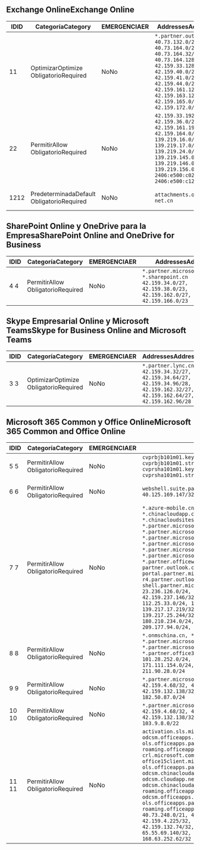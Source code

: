 <!--THIS FILE IS AUTOMATICALLY GENERATED. MANUAL CHANGES WILL BE OVERWRITTEN.-->
<!--Please contact the Office 365 Endpoints team with any questions.-->
<!--China endpoints version 2019062800-->
<!--File generated 2019-06-28 11:00:13.7496-->

## <a name="exchange-online"></a><span data-ttu-id="1745d-101">Exchange Online</span><span class="sxs-lookup"><span data-stu-id="1745d-101">Exchange Online</span></span>

<span data-ttu-id="1745d-102">ID</span><span class="sxs-lookup"><span data-stu-id="1745d-102">ID</span></span> | <span data-ttu-id="1745d-103">Categoría</span><span class="sxs-lookup"><span data-stu-id="1745d-103">Category</span></span> | <span data-ttu-id="1745d-104">EMERGENCIA</span><span class="sxs-lookup"><span data-stu-id="1745d-104">ER</span></span> | <span data-ttu-id="1745d-105">Addresses</span><span class="sxs-lookup"><span data-stu-id="1745d-105">Addresses</span></span> | <span data-ttu-id="1745d-106">Puertos</span><span class="sxs-lookup"><span data-stu-id="1745d-106">Ports</span></span>
-- | -------------------- | -- | --------------------------------------------------------------------------------------------------------------------------------------------------------------------------------------------------------------------------------------- | ------------------------
<span data-ttu-id="1745d-107">1</span><span class="sxs-lookup"><span data-stu-id="1745d-107">1</span></span> | <span data-ttu-id="1745d-108">Optimizar</span><span class="sxs-lookup"><span data-stu-id="1745d-108">Optimize</span></span><BR><span data-ttu-id="1745d-109">Obligatorio</span><span class="sxs-lookup"><span data-stu-id="1745d-109">Required</span></span> | <span data-ttu-id="1745d-110">No</span><span class="sxs-lookup"><span data-stu-id="1745d-110">No</span></span> | `*.partner.outlook.cn`<BR>`40.73.132.0/25, 40.73.164.0/27, 40.73.164.32/28, 40.73.164.128/25, 42.159.33.128/26, 42.159.40.0/24, 42.159.41.0/26, 42.159.44.0/22, 42.159.161.128/26, 42.159.163.128/25, 42.159.165.0/24, 42.159.172.0/22` | <span data-ttu-id="1745d-111">**TCP:** 443, 80</span><span class="sxs-lookup"><span data-stu-id="1745d-111">**TCP:** 443, 80</span></span>
<span data-ttu-id="1745d-112">2</span><span class="sxs-lookup"><span data-stu-id="1745d-112">2</span></span> | <span data-ttu-id="1745d-113">Permitir</span><span class="sxs-lookup"><span data-stu-id="1745d-113">Allow</span></span><BR><span data-ttu-id="1745d-114">Obligatorio</span><span class="sxs-lookup"><span data-stu-id="1745d-114">Required</span></span> | <span data-ttu-id="1745d-115">No</span><span class="sxs-lookup"><span data-stu-id="1745d-115">No</span></span> | `42.159.33.192/27, 42.159.36.0/24, 42.159.161.192/27, 42.159.164.0/24, 139.219.16.0/27, 139.219.17.0/24, 139.219.24.0/22, 139.219.145.0/27, 139.219.146.0/24, 139.219.156.0/22, 2406:e500:c020::/44, 2406:e500:c120::/44` | <span data-ttu-id="1745d-116">**TCP:** 25, 443, 53, 80</span><span class="sxs-lookup"><span data-stu-id="1745d-116">**TCP:** 25, 443, 53, 80</span></span>
<span data-ttu-id="1745d-117">12</span><span class="sxs-lookup"><span data-stu-id="1745d-117">12</span></span> | <span data-ttu-id="1745d-118">Predeterminada</span><span class="sxs-lookup"><span data-stu-id="1745d-118">Default</span></span><BR><span data-ttu-id="1745d-119">Obligatorio</span><span class="sxs-lookup"><span data-stu-id="1745d-119">Required</span></span> | <span data-ttu-id="1745d-120">No</span><span class="sxs-lookup"><span data-stu-id="1745d-120">No</span></span> | `attachments.office365-net.cn` | <span data-ttu-id="1745d-121">**TCP:** 443, 80</span><span class="sxs-lookup"><span data-stu-id="1745d-121">**TCP:** 443, 80</span></span>

## <a name="sharepoint-online-and-onedrive-for-business"></a><span data-ttu-id="1745d-122">SharePoint Online y OneDrive para la Empresa</span><span class="sxs-lookup"><span data-stu-id="1745d-122">SharePoint Online and OneDrive for Business</span></span>

<span data-ttu-id="1745d-123">ID</span><span class="sxs-lookup"><span data-stu-id="1745d-123">ID</span></span> | <span data-ttu-id="1745d-124">Categoría</span><span class="sxs-lookup"><span data-stu-id="1745d-124">Category</span></span> | <span data-ttu-id="1745d-125">EMERGENCIA</span><span class="sxs-lookup"><span data-stu-id="1745d-125">ER</span></span> | <span data-ttu-id="1745d-126">Addresses</span><span class="sxs-lookup"><span data-stu-id="1745d-126">Addresses</span></span> | <span data-ttu-id="1745d-127">Puertos</span><span class="sxs-lookup"><span data-stu-id="1745d-127">Ports</span></span>
-- | ----------------- | -- | --------------------------------------------------------------------------------------------------------------------- | ----------------
<span data-ttu-id="1745d-128">4 </span><span class="sxs-lookup"><span data-stu-id="1745d-128">4</span></span> | <span data-ttu-id="1745d-129">Permitir</span><span class="sxs-lookup"><span data-stu-id="1745d-129">Allow</span></span><BR><span data-ttu-id="1745d-130">Obligatorio</span><span class="sxs-lookup"><span data-stu-id="1745d-130">Required</span></span> | <span data-ttu-id="1745d-131">No</span><span class="sxs-lookup"><span data-stu-id="1745d-131">No</span></span> | `*.partner.microsoftonline.cn, *.sharepoint.cn`<BR>`42.159.34.0/27, 42.159.38.0/23, 42.159.162.0/27, 42.159.166.0/23` | <span data-ttu-id="1745d-132">**TCP:** 443, 80</span><span class="sxs-lookup"><span data-stu-id="1745d-132">**TCP:** 443, 80</span></span>

## <a name="skype-for-business-online-and-microsoft-teams"></a><span data-ttu-id="1745d-133">Skype Empresarial Online y Microsoft Teams</span><span class="sxs-lookup"><span data-stu-id="1745d-133">Skype for Business Online and Microsoft Teams</span></span>

<span data-ttu-id="1745d-134">ID</span><span class="sxs-lookup"><span data-stu-id="1745d-134">ID</span></span> | <span data-ttu-id="1745d-135">Categoría</span><span class="sxs-lookup"><span data-stu-id="1745d-135">Category</span></span> | <span data-ttu-id="1745d-136">EMERGENCIA</span><span class="sxs-lookup"><span data-stu-id="1745d-136">ER</span></span> | <span data-ttu-id="1745d-137">Addresses</span><span class="sxs-lookup"><span data-stu-id="1745d-137">Addresses</span></span> | <span data-ttu-id="1745d-138">Puertos</span><span class="sxs-lookup"><span data-stu-id="1745d-138">Ports</span></span>
-- | -------------------- | -- | -------------------------------------------------------------------------------------------------------------------------------- | ----------------
<span data-ttu-id="1745d-139">3 </span><span class="sxs-lookup"><span data-stu-id="1745d-139">3</span></span> | <span data-ttu-id="1745d-140">Optimizar</span><span class="sxs-lookup"><span data-stu-id="1745d-140">Optimize</span></span><BR><span data-ttu-id="1745d-141">Obligatorio</span><span class="sxs-lookup"><span data-stu-id="1745d-141">Required</span></span> | <span data-ttu-id="1745d-142">No</span><span class="sxs-lookup"><span data-stu-id="1745d-142">No</span></span> | `*.partner.lync.cn`<BR>`42.159.34.32/27, 42.159.34.64/27, 42.159.34.96/28, 42.159.162.32/27, 42.159.162.64/27, 42.159.162.96/28` | <span data-ttu-id="1745d-143">**TCP:** 443, 80</span><span class="sxs-lookup"><span data-stu-id="1745d-143">**TCP:** 443, 80</span></span>

## <a name="microsoft-365-common-and-office-online"></a><span data-ttu-id="1745d-144">Microsoft 365 Common y Office Online</span><span class="sxs-lookup"><span data-stu-id="1745d-144">Microsoft 365 Common and Office Online</span></span>

<span data-ttu-id="1745d-145">ID</span><span class="sxs-lookup"><span data-stu-id="1745d-145">ID</span></span> | <span data-ttu-id="1745d-146">Categoría</span><span class="sxs-lookup"><span data-stu-id="1745d-146">Category</span></span> | <span data-ttu-id="1745d-147">EMERGENCIA</span><span class="sxs-lookup"><span data-stu-id="1745d-147">ER</span></span> | <span data-ttu-id="1745d-148">Addresses</span><span class="sxs-lookup"><span data-stu-id="1745d-148">Addresses</span></span> | <span data-ttu-id="1745d-149">Puertos</span><span class="sxs-lookup"><span data-stu-id="1745d-149">Ports</span></span>
-- | ----------------- | -- | ---------------------------------------------------------------------------------------------------------------------------------------------------------------------------------------------------------------------------------------------------------------------------------------------------------------------------------------------------------------------------------------------------------------------------------------------------------------------------------------------------------------------------------------------------------------------------------------------------------------------------------------------------------------------------------------------------------------------------------------------------------------------------------------------------------------------------------------------------------------------------------------------------------------------- | ----------------
<span data-ttu-id="1745d-150">5 </span><span class="sxs-lookup"><span data-stu-id="1745d-150">5</span></span> | <span data-ttu-id="1745d-151">Permitir</span><span class="sxs-lookup"><span data-stu-id="1745d-151">Allow</span></span><BR><span data-ttu-id="1745d-152">Obligatorio</span><span class="sxs-lookup"><span data-stu-id="1745d-152">Required</span></span> | <span data-ttu-id="1745d-153">No</span><span class="sxs-lookup"><span data-stu-id="1745d-153">No</span></span> | `cvprbjb101m01.keydelivery.mediaservices.chinacloudapi.cn, cvprbjb101m01.streaming.mediaservices.chinacloudapi.cn, cvprsha101m01.keydelivery.mediaservices.chinacloudapi.cn, cvprsha101m01.streaming.mediaservices.chinacloudapi.cn` | <span data-ttu-id="1745d-154">**TCP:** 443, 80</span><span class="sxs-lookup"><span data-stu-id="1745d-154">**TCP:** 443, 80</span></span>
<span data-ttu-id="1745d-155">6 </span><span class="sxs-lookup"><span data-stu-id="1745d-155">6</span></span> | <span data-ttu-id="1745d-156">Permitir</span><span class="sxs-lookup"><span data-stu-id="1745d-156">Allow</span></span><BR><span data-ttu-id="1745d-157">Obligatorio</span><span class="sxs-lookup"><span data-stu-id="1745d-157">Required</span></span> | <span data-ttu-id="1745d-158">No</span><span class="sxs-lookup"><span data-stu-id="1745d-158">No</span></span> | `webshell.suite.partner.microsoftonline.cn`<BR>`40.125.169.147/32, 42.159.201.24/32` | <span data-ttu-id="1745d-159">**TCP:** 443, 80</span><span class="sxs-lookup"><span data-stu-id="1745d-159">**TCP:** 443, 80</span></span>
<span data-ttu-id="1745d-160">7 </span><span class="sxs-lookup"><span data-stu-id="1745d-160">7</span></span> | <span data-ttu-id="1745d-161">Permitir</span><span class="sxs-lookup"><span data-stu-id="1745d-161">Allow</span></span><BR><span data-ttu-id="1745d-162">Obligatorio</span><span class="sxs-lookup"><span data-stu-id="1745d-162">Required</span></span> | <span data-ttu-id="1745d-163">No</span><span class="sxs-lookup"><span data-stu-id="1745d-163">No</span></span> | `*.azure-mobile.cn, *.chinacloudapi.cn, *.chinacloudapp.cn, *.chinacloud-mobile.cn, *.chinacloudsites.cn, *.partner.microsoftonline-m.cn, *.partner.microsoftonline-m.net.cn, *.partner.microsoftonline-m-i.cn, *.partner.microsoftonline-m-i.net.cn, *.partner.microsoftonline-p.net.cn, *.partner.microsoftonline-p-i.cn, *.partner.microsoftonline-p-i.net.cn, *.partner.officewebapps.cn, *.windowsazure.cn, partner.outlook.cn, portal.partner.microsoftonline.cdnsvc.com, r4.partner.outlook.cn, shell.partner.microsoftonline.cdnsvc.com`<BR>`23.236.126.0/24, 42.159.224.122/32, 42.159.233.91/32, 42.159.237.146/32, 42.159.238.120/32, 58.68.168.0/24, 112.25.33.0/24, 123.150.49.0/24, 125.65.247.0/24, 139.217.17.219/32, 139.217.19.156/32, 139.217.21.3/32, 139.217.25.244/32, 171.107.84.0/24, 180.210.232.0/24, 180.210.234.0/24, 209.177.86.0/24, 209.177.90.0/24, 209.177.94.0/24, 222.161.226.0/24` | <span data-ttu-id="1745d-164">**TCP:** 443, 80</span><span class="sxs-lookup"><span data-stu-id="1745d-164">**TCP:** 443, 80</span></span>
<span data-ttu-id="1745d-165">8 </span><span class="sxs-lookup"><span data-stu-id="1745d-165">8</span></span> | <span data-ttu-id="1745d-166">Permitir</span><span class="sxs-lookup"><span data-stu-id="1745d-166">Allow</span></span><BR><span data-ttu-id="1745d-167">Obligatorio</span><span class="sxs-lookup"><span data-stu-id="1745d-167">Required</span></span> | <span data-ttu-id="1745d-168">No</span><span class="sxs-lookup"><span data-stu-id="1745d-168">No</span></span> | `*.onmschina.cn, *.partner.microsoftonline.net.cn, *.partner.microsoftonline-i.cn, *.partner.microsoftonline-i.net.cn, *.partner.office365.cn`<BR>`101.28.252.0/24, 115.231.150.0/24, 123.235.32.0/24, 171.111.154.0/24, 175.6.10.0/24, 180.210.229.0/24, 211.90.28.0/24` | <span data-ttu-id="1745d-169">**TCP:** 443, 80</span><span class="sxs-lookup"><span data-stu-id="1745d-169">**TCP:** 443, 80</span></span>
<span data-ttu-id="1745d-170">9 </span><span class="sxs-lookup"><span data-stu-id="1745d-170">9</span></span> | <span data-ttu-id="1745d-171">Permitir</span><span class="sxs-lookup"><span data-stu-id="1745d-171">Allow</span></span><BR><span data-ttu-id="1745d-172">Obligatorio</span><span class="sxs-lookup"><span data-stu-id="1745d-172">Required</span></span> | <span data-ttu-id="1745d-173">No</span><span class="sxs-lookup"><span data-stu-id="1745d-173">No</span></span> | `*.partner.microsoftonline-p.cn`<BR>`42.159.4.68/32, 42.159.4.200/32, 42.159.7.156/32, 42.159.132.138/32, 42.159.133.17/32, 42.159.135.78/32, 182.50.87.0/24` | <span data-ttu-id="1745d-174">**TCP:** 443, 80</span><span class="sxs-lookup"><span data-stu-id="1745d-174">**TCP:** 443, 80</span></span>
<span data-ttu-id="1745d-175">10 </span><span class="sxs-lookup"><span data-stu-id="1745d-175">10</span></span> | <span data-ttu-id="1745d-176">Permitir</span><span class="sxs-lookup"><span data-stu-id="1745d-176">Allow</span></span><BR><span data-ttu-id="1745d-177">Obligatorio</span><span class="sxs-lookup"><span data-stu-id="1745d-177">Required</span></span> | <span data-ttu-id="1745d-178">No</span><span class="sxs-lookup"><span data-stu-id="1745d-178">No</span></span> | `*.partner.microsoftonline.cn`<BR>`42.159.4.68/32, 42.159.4.200/32, 42.159.7.156/32, 42.159.132.138/32, 42.159.133.17/32, 42.159.135.78/32, 103.9.8.0/22` | <span data-ttu-id="1745d-179">**TCP:** 443, 80</span><span class="sxs-lookup"><span data-stu-id="1745d-179">**TCP:** 443, 80</span></span>
<span data-ttu-id="1745d-180">11 </span><span class="sxs-lookup"><span data-stu-id="1745d-180">11</span></span> | <span data-ttu-id="1745d-181">Permitir</span><span class="sxs-lookup"><span data-stu-id="1745d-181">Allow</span></span><BR><span data-ttu-id="1745d-182">Obligatorio</span><span class="sxs-lookup"><span data-stu-id="1745d-182">Required</span></span> | <span data-ttu-id="1745d-183">No</span><span class="sxs-lookup"><span data-stu-id="1745d-183">No</span></span> | `activation.sls.microsoft.com, bjb-odcsm.officeapps.partner.office365.cn, bjb-ols.officeapps.partner.office365.cn, bjb-roaming.officeapps.partner.office365.cn, crl.microsoft.com, odc.officeapps.live.com, office15client.microsoft.com, officecdn.microsoft.com, ols.officeapps.partner.office365.cn, osi-prod-bjb01-odcsm.chinacloudapp.cn, osiprod-scus01-odcsm.cloudapp.net, osi-prod-sha01-odcsm.chinacloudapp.cn, roaming.officeapps.partner.office365.cn, sha-odcsm.officeapps.partner.office365.cn, sha-ols.officeapps.partner.office365.cn, sha-roaming.officeapps.partner.office365.cn`<BR>`40.73.248.0/21, 42.159.4.45/32, 42.159.4.50/32, 42.159.4.225/32, 42.159.7.13/32, 42.159.132.73/32, 42.159.132.74/32, 42.159.132.75/32, 65.52.98.231/32, 65.55.69.140/32, 65.55.227.140/32, 70.37.81.47/32, 168.63.252.62/32` | <span data-ttu-id="1745d-184">**TCP:** 443, 80</span><span class="sxs-lookup"><span data-stu-id="1745d-184">**TCP:** 443, 80</span></span>
